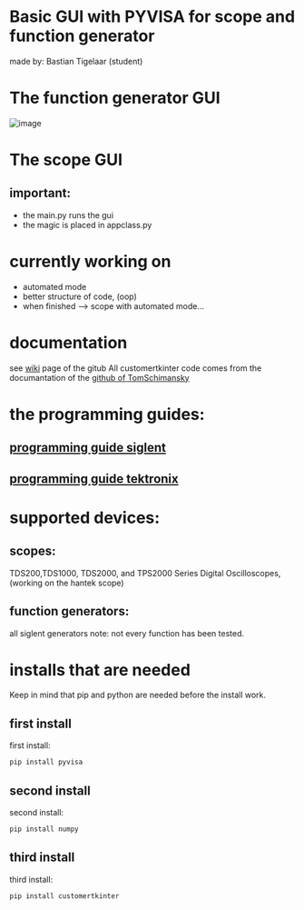# Basic GUI with PYVISA for scope and function generator
made by: Bastian Tigelaar (student)
# The function generator GUI
![image](https://github.com/basktanios/PYVISA_SIGLENT/assets/108866346/d05702c7-5a8f-4630-b76f-5276c6f56d09)


# The scope GUI
## important:

- the main.py runs the gui
- the magic is placed in appclass.py

# currently working on 
- automated mode
- better structure of code, (oop)
- when finished --> scope with automated mode...

# documentation
see [wiki](https://github.com/basktanios/PYVISA_SIGLENT/wiki) page of the gitub
All customertkinter code comes from the documantation of the [github of TomSchimansky](https://github.com/TomSchimansky/CustomTkinter)
# the programming guides:
## [programming guide siglent](https://siglentna.com/USA_website_2014/Documents/Program_Material/SDG_ProgrammingGuide_PG_E03B.pdf)
## [programming guide tektronix](https://www.tek.com/en/oscilloscope/tds1000-manual)

# supported devices:
## scopes:
TDS200,TDS1000, TDS2000, and TPS2000 Series Digital Oscilloscopes, (working on the hantek scope)
## function generators: 
all siglent generators
note:
not every function has been tested.

# installs that are needed 
Keep in mind that pip and python are needed before the install work.

## first install
first install:
```bash
pip install pyvisa
```
## second install
second install:
```bash
pip install numpy 
```
## third install
third install: 
```bash
pip install customertkinter 
```

